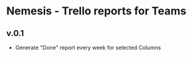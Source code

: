 # Nemesis - Trello reports for Teams

## v.0.1
- Generate "Done" report every week for selected Columns
